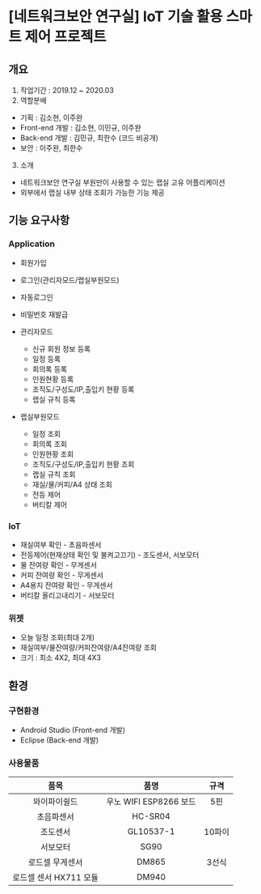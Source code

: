 # [네트워크보안 연구실] IoT 기술 활용 스마트 제어 프로젝트
## 개요
1. 작업기간 : 2019.12 ~ 2020.03
2. 역할분배
- 기획 : 김소현, 이주완
- Front-end 개발 : 김소현, 이민규, 이주완
- Back-end 개발 : 김민규, 최한수 (코드 비공개)
- 보안 : 이주완, 최한수
3. 소개
- 네트워크보안 연구실 부원만이 사용할 수 있는 랩실 고유 어플리케이션
- 외부에서 랩실 내부 상태 조회가 가능한 기능 제공


## 기능 요구사항
### Application
- 회원가입
- 로그인(관리자모드/랩실부원모드)
- 자동로그인
- 비밀번호 재발급

- 관리자모드
	- 신규 회원 정보 등록
	- 일정 등록
	- 회의록 등록
	- 인원현황 등록
	- 조직도/구성도/IP,출입키 현황 등록
	- 랩실 규칙 등록

- 랩실부원모드
	- 일정 조회
	- 회의록 조회
	- 인원현황 조회
	- 조직도/구성도/IP,출입키 현황 조회
	- 랩실 규칙 조회
	- 재실/물/커피/A4 상태 조회
	- 전등 제어
	- 버티칼 제어

### IoT
- 재실여부 확인 - 초음파센서
- 전등제어(현재상태 확인 및 불켜고끄기) - 조도센서, 서보모터
- 물 잔여량 확인 - 무게센서
- 커피 잔여량 확인 - 무게센서
- A4용지 잔여량 확인 - 무게센서
- 버티칼 올리고내리기 - 서보모터

### 위젯
- 오늘 일정 조회(최대 2개)
- 재실여부/물잔여량/커피잔여량/A4잔여량 조회
- 크기 : 최소 4X2, 최대 4X3


## 환경
### 구현환경
- Android Studio (Front-end 개발)
- Eclipse (Back-end 개발)

### 사용물품
| 품목 | 품명 | 규격 |
|:---:|:---:|:---:|
| 와이파이쉴드 | 우노 WIFI ESP8266 보드 | 5핀 |
| 초음파센서 | HC-SR04 | |
| 조도센서 | GL10537-1 | 10파이 |
| 서보모터 | SG90 | |
| 로드셀 무게센서 | DM865 | 3선식 |
| 로드셀 센서 HX711 모듈 | DM940 | |
